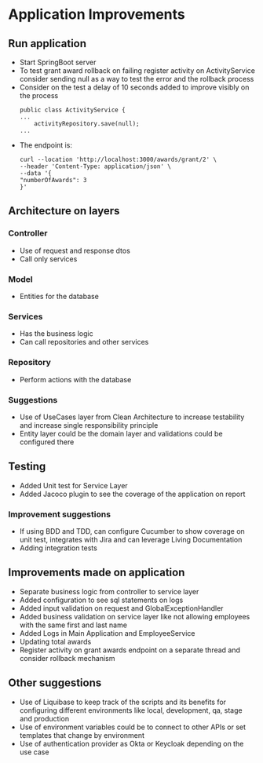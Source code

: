 # Application Improvements
## Run application
- Start SpringBoot server
- To test grant award rollback on failing register activity on ActivityService consider sending null
  as a way to test the error and the rollback process
- Consider on the test a delay of 10 seconds added to improve visibly on the process
  ```
  public class ActivityService {
  ...
      activityRepository.save(null);
  ...
  ```
- The endpoint is:
  ```
  curl --location 'http://localhost:3000/awards/grant/2' \
  --header 'Content-Type: application/json' \
  --data '{
  "numberOfAwards": 3
  }'
  ```
## Architecture on layers
### Controller
- Use of request and response dtos
- Call only services
### Model
- Entities for the database
### Services
- Has the business logic
- Can call repositories and other services
### Repository
- Perform actions with the database
### Suggestions
- Use of UseCases layer from Clean Architecture to increase testability and increase single 
  responsibility principle
- Entity layer could be the domain layer and validations could be configured there
## Testing
- Added Unit test for Service Layer
- Added Jacoco plugin to see the coverage of the application on report
### Improvement suggestions
- If using BDD and TDD, can configure Cucumber to show coverage on unit test, integrates with Jira and 
  can leverage Living Documentation
- Adding integration tests
## Improvements made on application
- Separate business logic from controller to service layer
- Added configuration to see sql statements on logs
- Added input validation on request and GlobalExceptionHandler
- Added business validation on service layer like not allowing employees with the same first and last name
- Added Logs in Main Application and EmployeeService
- Updating total awards
- Register activity on grant awards endpoint on a separate thread and consider rollback mechanism 
## Other suggestions
- Use of Liquibase to keep track of the scripts and its benefits for configuring different environments
  like local, development, qa, stage and production
- Use of environment variables could be to connect to other APIs or set templates that change by environment
- Use of authentication provider as Okta or Keycloak depending on the use case 
